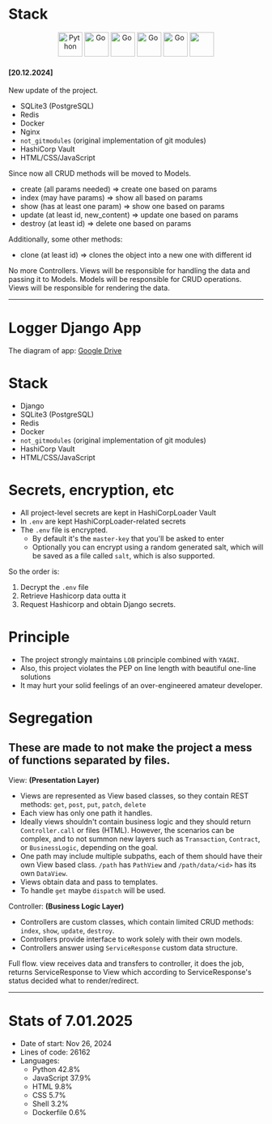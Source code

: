 # Stack
<p align="center">
<img src="https://e7.pngegg.com/pngimages/10/113/png-clipart-django-web-development-web-framework-python-software-framework-django-text-trademark-thumbnail.png" alt="Python" width="48" height="48" />
<img src="https://encrypted-tbn0.gstatic.com/images?q=tbn:ANd9GcRFRo0Y8B-K-skRKINQNGB_LQz029Cf9VEcsw&s" alt="Go" width="48" height="48" />
<img src="https://encrypted-tbn0.gstatic.com/images?q=tbn:ANd9GcT_Jxyptf2jPCbEozdlBsQhJBzws8ek2CoeZg&s" alt="Go" width="48" height="48" />
<img src="https://encrypted-tbn0.gstatic.com/images?q=tbn:ANd9GcR-4q2h8RjVBQY75dIRbZI3A4V3G_UGGVutUB72egCcWuKt2VZA2MvSsb5CgLT9l5fXELg&usqp=CAU" alt="Go" width="48" height="48" />
<img src="https://encrypted-tbn0.gstatic.com/images?q=tbn:ANd9GcRsbQP2DoSO32lDEtfRfMDsrpAhn-qUxh-9YMvFqDuYuH5NgkfrBlj1l3mjDGca0z4z7Fg&usqp=CAU" alt="Go" width="48" height="48" />
<img src="https://encrypted-tbn0.gstatic.com/images?q=tbn:ANd9GcQLXdPtfBobUsKl5vwAxC34rwz9EsqOF2Tj9w&s" alt="" width="48" height="48" />
</p>


#### [20.12.2024]
New update of the project.

- SQLite3 (PostgreSQL)
- Redis
- Docker
- Nginx
- `not_gitmodules` (original implementation of git modules)
- HashiCorp Vault
- HTML/CSS/JavaScript

Since now all CRUD methods will be moved to Models.
- create (all params needed) => create one based on params
- index (may have params) => show all based on params 
- show (has at least one param) => show one based on params
- update (at least id, new_content) => update one based on params
- destroy (at least id) => delete one based on params

Additionally, some other methods:
- clone (at least id) => clones the object into a new one with different id


No more Controllers. Views will be responsible for handling the data and passing it to Models. Models will be responsible for CRUD operations. Views will be responsible for rendering the data.

---
# Logger Django App

The diagram of app: [Google Drive](https://drive.google.com/file/d/1aD0W2nmfU3mZkTCkDyJxTl87X1wKRheW/view?usp=sharing)


# Stack
- Django
- SQLite3 (PostgreSQL)
- Redis
- Docker
- `not_gitmodules` (original implementation of git modules)
- HashiCorp Vault
- HTML/CSS/JavaScript


# Secrets, encryption, etc

- All project-level secrets are kept in HashiCorpLoader Vault
- In `.env` are kept HashiCorpLoader-related secrets
- The `.env` file is encrypted.
  - By default it's the `master-key` that you'll be asked to enter
  - Optionally you can encrypt using a random generated salt, which will be saved as a file called `salt`, which is also supported.

So the order is:
1. Decrypt the `.env` file
2. Retrieve Hashicorp data outta it
3. Request Hashicorp and obtain Django secrets.

# Principle

- The project strongly maintains `LOB` principle combined with `YAGNI`. 
- Also, this project violates the PEP on line length with beautiful one-line solutions 
- It may hurt your solid feelings of an over-engineered amateur developer. 


# Segregation

## These are made to not make the project a mess of functions separated by files.

View: **(Presentation Layer)**
- Views are represented as View based classes, so they contain REST methods: `get`, `post`, `put`, `patch`, `delete`
- Each view has only one path it handles.
- Ideally views shouldn't contain business logic and they should return `Controller.call` or files (HTML). However, the scenarios can be complex, and to not summon new layers such as `Transaction`, `Contract`, or `BusinessLogic`, depending on the goal.
- One path may include multiple subpaths, each of them should have their own View based class. `/path` has `PathView` and `/path/data/<id>` has its own `DataView`.
- Views obtain data and pass to templates.
- To handle `get` maybe `dispatch` will be used.

  
Controller: **(Business Logic Layer)**
- Controllers are custom classes, which contain limited CRUD methods: `index`, `show`, `update`, `destroy`. 
- Controllers provide interface to work solely with their own models.
- Controllers answer using `ServiceResponse` custom data structure.

Full flow. view receives data and transfers to controller, it does the job, returns ServiceResponse to View which according to ServiceResponse's status decided what to render/redirect.

---

# Stats of 7.01.2025

- Date of start: Nov 26, 2024
- Lines of code: 26162
- Languages: 
    - Python 42.8%
    - JavaScript 37.9%
    - HTML 9.8%
    - CSS 5.7%
    - Shell 3.2%
    - Dockerfile 0.6%
